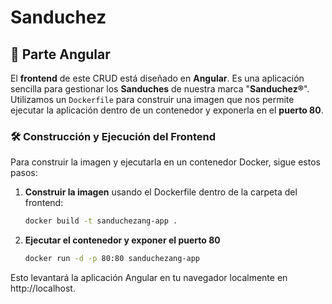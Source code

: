# Sanduchez

## 🚀 Parte Angular

El **frontend** de este CRUD está diseñado en **Angular**. Es una aplicación sencilla para gestionar los **Sanduches** de nuestra marca "**Sanduchez®**". Utilizamos un `Dockerfile` para construir una imagen que nos permite ejecutar la aplicación dentro de un contenedor y exponerla en el **puerto 80**.

### 🛠️ Construcción y Ejecución del Frontend

Para construir la imagen y ejecutarla en un contenedor Docker, sigue estos pasos:

1. **Construir la imagen** usando el Dockerfile dentro de la carpeta del frontend:
    ```sh
   docker build -t sanduchezang-app .
   ```
2. **Ejecutar el contenedor y exponer el puerto 80**
   ```sh
   docker run -d -p 80:80 sanduchezang-app
   ```

Esto levantará la aplicación Angular en tu navegador localmente en http://localhost.
  
